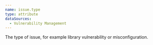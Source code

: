 ```yaml
---
name: issue.type
type: attribute
dataSources:
  - Vulnerability Management
---
```


The type of issue, for example library vulnerability or misconfiguration.
